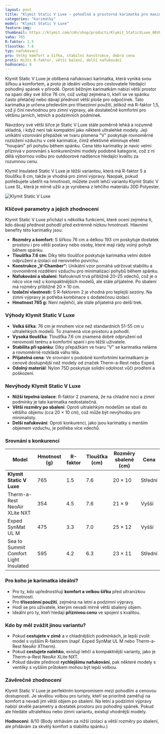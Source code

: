 ```yaml
---
layout: post
title: "Klymit Static V Luxe – pohodlná a prostorná karimatka pro maximální komfort"
categories: "karimatky"
model: "Klymit Static V Luxe"
feature-img: 
thumbnail: https://klymit.com/cdn/shop/products/Klymit_StaticVLuxe_06VLST01D_AngleBag_NoValve_2000x2000_de1d4e78-fe21-4cb2-9ce4-43f053229bfc.jpg
vaha: 765
R-faktor: 1.5
tloustka: 7.6
typ: nafukovací
pro: Velký komfort a šířka, stabilní konstrukce, dobrá cena
proti: Nižší R-faktor, větší balení, delší nafukování
hodnoceni: 8
---
```



Klymit Static V Luxe je oblíbená nafukovací karimatka, která vyniká svou šířkou a komfortem, a proto je ideální volbou pro cestovatele hledající pohodlný spánek v přírodě. Oproti běžným karimatkám nabízí větší prostor na spaní díky své šířce 76 cm, což uvítají zejména ti, kteří se ve spánku často přetáčejí nebo dávají přednost větší ploše pro odpočinek. Tato karimatka je určena především pro třísezónní použití, jelikož má R-faktor 1,5, což ji činí nevhodnou pro zimní výpravy, ale dostatečně komfortní pro většinu jarních, letních a podzimních podmínek.

Navzdory své větší šířce je Static V Luxe stále poměrně lehká a rozumně skladná, i když není tak kompaktní jako některé ultralehké modely. Její unikátní vzorování přepážek ve tvaru písmena "V" poskytuje rovnoměrné rozložení vzduchu v celé karimatce, čímž efektivně eliminuje efekt "houpání" při pohybu během spánku. Cena této karimatky je navíc velmi příznivá v porovnání s konkurenčními modely podobné kategorie, což z ní dělá výbornou volbu pro outdoorové nadšence hledající kvalitu za rozumnou cenu.

Klymit Insulated Static V Luxe je těžší variantou, která má R-faktor 5 a tloušťku 8 cm, takže je vhodná pro zimní výpravy. Naopak, pokud potřebujete ušetřit na hmotnosti, můžete zvolit lehčí variantu Klymit Static V Luxe SL, která je mírně užší a je vyrobena z lehčího materiálu 30D Polyester.

![Klymit Static V Luxe](https://res.cloudinary.com/dvwv5cne3/image/fetch/w_auto,h_450,c_fill,g_auto,f_auto,q_auto/https://klymit.com/cdn/shop/products/Klymit_StaticVLuxe_06VLST01D_AngleBag_NoValve_2000x2000_de1d4e78-fe21-4cb2-9ce4-43f053229bfc.jpg)

### Klíčové parametry a jejich zhodnocení

Klymit Static V Luxe přichází s několika funkcemi, které ocení zejména ti, kdo dávají přednost pohodlí před extrémně nízkou hmotností. Hlavními benefity této karimatky jsou:

- **Rozměry a komfort:** S šířkou 76 cm a délkou 193 cm poskytuje dostatek prostoru i pro větší postavy nebo osoby, které mají rády volný pohyb během spánku.
- **Tloušťka 7.6 cm:** Díky této tloušťce poskytuje karimatka velmi dobré odpružení a izolaci od nerovného povrchu.
- **Konstrukce „V-Chamber“:** Unikátní vzor pomáhá udržovat stabilitu a rovnoměrné rozdělení vzduchu pro minimalizaci pohybů během spánku.
- **Nafukování a sbalení:** Nafouknutí trvá přibližně 20–25 vdechů, což je o něco více než u kompaktnějších modelů, ale stále přijatelné. Po sbalení má rozměry přibližně 20 × 10 cm.
- **Izolační vlastnosti:** S R-faktorem 2 je vhodná pro teplejší sezóny. Na zimní výpravy je potřeba kombinace s dodatečnou izolací.
- **Hmotnost 765 g:** Není nejlehčí, ale stále přijatelná pro delší trek. 

### Výhody Klymit Static V Luxe

- **Velká šířka**: 76 cm je mnohem více než standardních 51-55 cm u ultralehkých modelů. To znamená více prostoru a pohodlí.
- **Vysoká tloušťka**: Tloušťka 7.6 cm znamená dobré odpružení od nerovností terénu a komfortní spaní i pro těžší uživatele.
- **Stabilita při spánku**: Díky přepážkám ve tvaru "V" se karimatka neláme a rovnoměrně rozkládá váhu těla.
- **Přijatelná cena**: Ve srovnání s podobně komfortními karimatkami je cenově dostupnější než modely od značek Therm-a-Rest nebo Exped.
- **Odolný materiál**: Nylon 75D poskytuje solidní odolnost vůči prodření a poškození.

### Nevýhody Klymit Static V Luxe

- **Nižší tepelná izolace**: R-faktor 2 znamená, že na chladné noci a zimní podmínky je tato karimatka nedostatečná.
- **Větší rozměry po sbalení**: Oproti ultralehkým modelům se sbalí do většího objemu (cca 20 × 10 cm), což může být nevýhodou pro minimalisty.
- **Delší nafukování**: Oproti konkurenci, jako jsou karimatky s menším objemem vzduchu, je potřeba více vdechů.

### Srovnání s konkurencí

| Model | Hmotnost (g) | R-faktor | Tloušťka (cm) | Rozměry sbalené (cm) | Cena |
|---|---|---|---|---|---|
| **Klymit Static V Luxe** | 765 | 1.5 | 7.6 | 20 × 10 | Střední |
| Therm-a-Rest NeoAir XLite NXT | 354 | 4.5 | 7.6 | 21 × 9 | Vyšší |
| Exped SynMat UL M | 475 | 3.3 | 7.0 | 25 × 12 | Vyšší |
| Sea to Summit Comfort Light Insulated | 595 | 4.2 | 6.3 | 23 × 11 | Střední |

### Pro koho je karimatka ideální?

- Pro ty, kdo upřednostňují **komfort a velkou šířku** před ultranízkou hmotností.
- Pro **třísezónní použití**,  zejména na letní a podzimní výpravy.
- Hodí se pro uživatele, kterým nevadí mírně větší sbalený objem.
- Ideální pro ty, kteří hledají **příznivou cenu** ve spojení s kvalitou.

### Kdo by měl zvážit jinou variantu?

- Pokud **cestujete v zimě** a v chladnějších podmínkách, je lepší zvolit model s vyšším R-faktorem (např. Exped SynMat UL M nebo Therm-a-Rest NeoAir XTherm).
- Pokud **cestujete nalehko**, existují lehčí a kompaktnější varianty, jako je Therm-a-Rest NeoAir XLite NXT.
- Pokud dáváte přednost **rychlejšímu nafukování**, pak některé modely s ventilky s vyšším průtokem mohou být lepší volbou.

### Závěrečné zhodnocení

Klymit Static V Luxe je perfektním kompromisem mezi pohodlím a cenovou dostupností. Je skvělou volbou pro turisty, kteří se prioritně zaměřují na komfort a nevadí jim větší objem po sbalení. Na letní a podzimní výpravy nabízí skvělé parametry a dostatek prostoru pro pohodlný spánek. Pokud ale hledáte ultralehkou nebo zimní variantu, existují vhodnější modely.

**Hodnocení:** 8/10 (Body strhávám za nižší izolaci a větší rozměry po sbalení, ale přidávám za skvělý komfort a stabilitu spánku.)